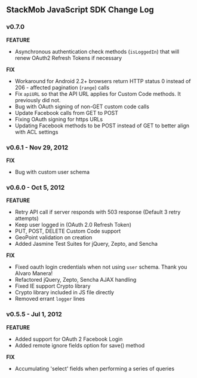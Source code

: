 ## StackMob JavaScript SDK Change Log

### v0.7.0

**FEATURE**

* Asynchronous authentication check methods (`isLoggedIn`) that will renew OAuth2 Refresh Tokens if necessary

**FIX**

* Workaround for Android 2.2+ browsers return HTTP status 0 instead of 206 - affected pagination (`range`) calls
* Fix `apiURL` so that the API URL applies for Custom Code methods. It previously did not.
* Bug with OAuth signing of non-GET custom code calls
* Update Facebook calls from GET to POST
* Fixing OAuth signing for https URLs
* Updating Facebook methods to be POST instead of GET to better align with ACL settings

### v0.6.1 - Nov 29, 2012

**FIX**

* Bug with custom user schema

### v0.6.0 - Oct 5, 2012

**FEATURE**

* Retry API call if server responds with 503 response (Default 3 retry attempts)
* Keep user logged in (OAuth 2.0 Refresh Token)
* PUT, POST, DELETE Custom Code support
* GeoPoint validation on creation
* Added Jasmine Test Suites for jQuery, Zepto, and Sencha

**FIX**

* Fixed oauth login credentials when not using `user` schema. Thank you Alvaro Manera!
* Refactored jQuery, Zepto, Sencha AJAX handling
* Fixed IE support Crypto library
* Crypto library included in JS file directly
* Removed errant `logger` lines


### v0.5.5 - Jul 1, 2012

**FEATURE** 

* Added support for OAuth 2 Facebook Login
* Added remote ignore fields option for save() method

**FIX** 

* Accumulating 'select' fields when performing a series of queries

